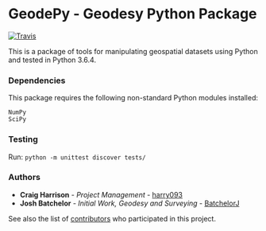 # GeodePy - Geodesy Python Package

[![Travis](https://img.shields.io/travis/GeoscienceAustralia/geodesy-package/master.svg?label=Travis%20CI)](https://travis-ci.org/GeoscienceAustralia/geodesy-package)

This is a package of tools for manipulating geospatial datasets using Python and tested in Python 3.6.4.

### Dependencies

This package requires the following non-standard Python modules installed:

```
NumPy
SciPy
```

### Testing

Run: `python -m unittest discover tests/`

### Authors

* **Craig Harrison** - *Project Management* - [harry093](https://github.com/harry093)
* **Josh Batchelor** - *Initial Work, Geodesy and Surveying* - [BatchelorJ](https://github.com/BatchelorJ)

See also the list of [contributors](https://github.com/GeoscienceAustralia/geodesy-package/graphs/contributors) who participated in this project.

